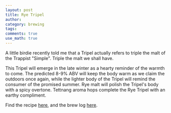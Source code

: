 ```yaml
---
layout: post
title: Rye Tripel
author:
category: brewing
tags: 
comments: true
use_math: true
---
```


A little birdie recently told me that a Tripel actually refers to triple the
malt of the Trappist "Simple". Triple the malt we shall have. 

This Tripel will emerge in the late winter as a hearty reminder of the warmth to
come. The predicted 8-9\% ABV will keep the body warm as we claim the outdoors
once again, while the lighter body of the Tripel will remind the consumer of the
promised summer. Rye malt will polish the Tripel's body with a spicy overtone.
Tettnang aroma hops complete the Rye Tripel with an earthy compliment.

Find the recipe [here](https://www.brewtoad.com/recipes/rye-tripel-442fca), and
the brew log
[here](https://www.brewtoad.com/recipes/rye-tripel-60bcec/brew-logs/138796).






